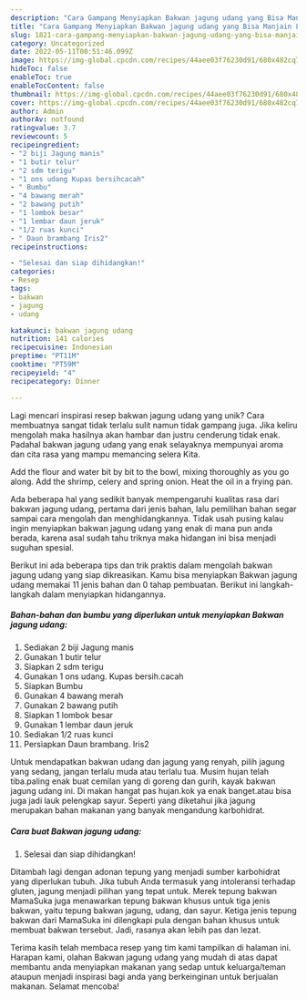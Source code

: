 ```yaml
---
description: "Cara Gampang Menyiapkan Bakwan jagung udang yang Bisa Manjain Lidah"
title: "Cara Gampang Menyiapkan Bakwan jagung udang yang Bisa Manjain Lidah"
slug: 1821-cara-gampang-menyiapkan-bakwan-jagung-udang-yang-bisa-manjain-lidah
category: Uncategorized
date: 2022-05-11T00:51:46.099Z
image: https://img-global.cpcdn.com/recipes/44aee03f76230d91/680x482cq70/bakwan-jagung-udang-foto-resep-utama.jpg
hideToc: false
enableToc: true
enableTocContent: false
thumbnail: https://img-global.cpcdn.com/recipes/44aee03f76230d91/680x482cq70/bakwan-jagung-udang-foto-resep-utama.jpg
cover: https://img-global.cpcdn.com/recipes/44aee03f76230d91/680x482cq70/bakwan-jagung-udang-foto-resep-utama.jpg
author: Admin
authorAv: notfound
ratingvalue: 3.7
reviewcount: 5
recipeingredient:
- "2 biji Jagung manis"
- "1 butir telur"
- "2 sdm terigu"
- "1 ons udang Kupas bersihcacah"
- " Bumbu"
- "4 bawang merah"
- "2 bawang putih"
- "1 lombok besar"
- "1 lembar daun jeruk"
- "1/2 ruas kunci"
- " Daun brambang Iris2"
recipeinstructions:

- "Selesai dan siap dihidangkan!"
categories:
- Resep
tags:
- bakwan
- jagung
- udang

katakunci: bakwan jagung udang 
nutrition: 141 calories
recipecuisine: Indonesian
preptime: "PT11M"
cooktime: "PT59M"
recipeyield: "4"
recipecategory: Dinner

---
```





Lagi mencari inspirasi resep bakwan jagung udang yang unik? Cara membuatnya sangat tidak terlalu sulit namun tidak gampang juga. Jika keliru mengolah maka hasilnya akan hambar dan justru cenderung tidak enak. Padahal bakwan jagung udang yang enak selayaknya mempunyai aroma dan cita rasa yang mampu memancing selera Kita.





Add the flour and water bit by bit to the bowl, mixing thoroughly as you go along. Add the shrimp, celery and spring onion. Heat the oil in a frying pan.

Ada beberapa hal yang sedikit banyak mempengaruhi kualitas rasa dari bakwan jagung udang, pertama dari jenis bahan, lalu pemilihan bahan segar sampai cara mengolah dan menghidangkannya. Tidak usah pusing kalau ingin menyiapkan bakwan jagung udang yang enak di mana pun anda berada, karena asal sudah tahu triknya maka hidangan ini bisa menjadi suguhan spesial.






Berikut ini ada beberapa tips dan trik praktis dalam mengolah bakwan jagung udang yang siap dikreasikan. Kamu bisa menyiapkan Bakwan jagung udang memakai 11 jenis bahan dan 0 tahap pembuatan. Berikut ini langkah-langkah dalam menyiapkan hidangannya.

<!--inarticleads1-->

##### Bahan-bahan dan bumbu yang diperlukan untuk menyiapkan Bakwan jagung udang:

1. Sediakan 2 biji Jagung manis
1. Gunakan 1 butir telur
1. Siapkan 2 sdm terigu
1. Gunakan 1 ons udang. Kupas bersih.cacah
1. Siapkan  Bumbu
1. Gunakan 4 bawang merah
1. Gunakan 2 bawang putih
1. Siapkan 1 lombok besar
1. Gunakan 1 lembar daun jeruk
1. Sediakan 1/2 ruas kunci
1. Persiapkan  Daun brambang. Iris2


Untuk mendapatkan bakwan udang dan jagung yang renyah, pilih jagung yang sedang, jangan terlalu muda atau terlalu tua. Musim hujan telah tiba.paling enak buat cemilan yang di goreng dan gurih, kayak bakwan jagung udang ini. Di makan hangat pas hujan.kok ya enak banget.atau bisa juga jadi lauk pelengkap sayur. Seperti yang diketahui jika jagung merupakan bahan makanan yang banyak mengandung karbohidrat. 

<!--inarticleads2-->

##### Cara buat Bakwan jagung udang:


1. Selesai dan siap dihidangkan!

Ditambah lagi dengan adonan tepung yang menjadi sumber karbohidrat yang diperlukan tubuh. Jika tubuh Anda termasuk yang intoleransi terhadap gluten, jagung menjadi pilihan yang tepat untuk. Merek tepung bakwan MamaSuka juga menawarkan tepung bakwan khusus untuk tiga jenis bakwan, yaitu tepung bakwan jagung, udang, dan sayur. Ketiga jenis tepung bakwan dari MamaSuka ini dilengkapi pula dengan bahan khusus untuk membuat bakwan tersebut. Jadi, rasanya akan lebih pas dan lezat. 

Terima kasih telah membaca resep yang tim kami tampilkan di halaman ini. Harapan kami, olahan Bakwan jagung udang yang mudah di atas dapat membantu anda menyiapkan makanan yang sedap untuk keluarga/teman ataupun menjadi inspirasi bagi anda yang berkeinginan untuk berjualan makanan. Selamat mencoba!
